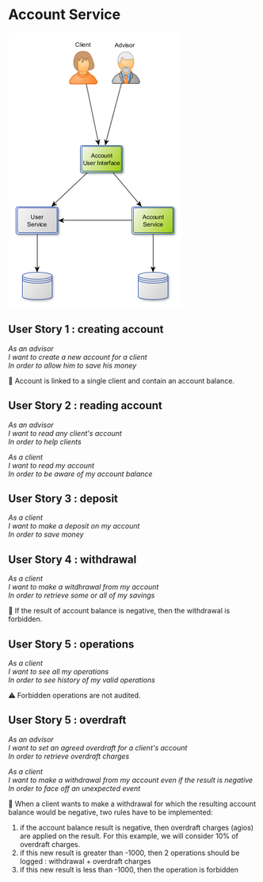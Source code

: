 # Account Service

<img src="AccountService.png"/>

## User Story 1 : creating account

*As an advisor<br>*
*I want to create a new account for a client<br>*
*In order to allow him to save his money<br>*

:speech_balloon: Account is linked to a single client and contain an account balance.

## User Story 2 : reading account

*As an advisor<br>*
*I want to read any client's account<br>*
*In order to help clients<br>*

*As a client<br>*
*I want to read my account<br>*
*In order to be aware of my account balance<br>*

## User Story 3 : deposit

*As a client<br>*
*I want to make a deposit on my account<br>*
*In order to save money<br>*

## User Story 4 : withdrawal

*As a client<br>*
*I want to make a witdhrawal from my account<br>*
*In order to retrieve some or all of my savings<br>*

:speech_balloon: If the result of account balance is negative, then the withdrawal is forbidden.

## User Story 5 : operations

*As a client<br>*
*I want to see all my operations<br>*
*In order to see history of my valid operations<br>*

:warning: Forbidden operations are not audited.

## User Story 5 : overdraft

*As an advisor<br>*
*I want to set an agreed overdraft for a client's account<br>*
*In order to retrieve overdraft charges<br>*

*As a client<br>*
*I want to make a withdrawal from my account even if the result is negative<br>*
*In order to face off an unexpected event<br>*

:speech_balloon: When a client wants to make a withdrawal for which the resulting account balance would be negative, two rules have to be implemented:
1. if the account balance result is negative, then overdraft charges (agios) are applied on the result. For this example, we will consider 10% of overdraft charges. 
2. if this new result is greater than -1000, then 2 operations should be logged : withdrawal + overdraft charges
3. if this new result is less than -1000, then the operation is forbidden

